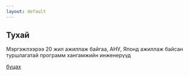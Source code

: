 ```yaml
---
layout: default
---
```


## Тухай

Мэргэжлээрээ 20 жил ажиллаж байгаа, АНУ, Японд ажиллаж байсан туршлагатай программ хангамжийн инженерүүд

[буцах](./)

